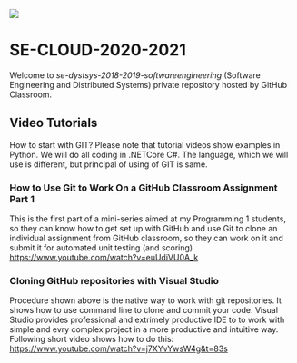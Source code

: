 ![](https://github.com/UniversityOfAppliedSciencesFrankfurt/se-cloud-2019-2020/workflows/build-and-test/badge.svg)
  
# SE-CLOUD-2020-2021
Welcome to *se-dystsys-2018-2019-softwareengineering* (Software Engineering and Distributed Systems) private repository hosted by GitHub Classroom.

## Video Tutorials
How to start with GIT? Please note that tutorial videos show examples in Python. We will do all coding in .NETCore C#. The language, which we will use is different, but principal of using of GIT is same. 

### How to Use Git to Work On a GitHub Classroom Assignment Part 1
This is the first part of a mini-series aimed at my Programming 1 students, so they can know how to get set up with GitHub and use Git to clone an individual assignment from GitHub classroom, so they can work on it and submit it for automated unit testing (and scoring)
https://www.youtube.com/watch?v=euUdiVU0A_k

### Cloning GitHub repositories with Visual Studio
Procedure shown above is the native way to work with git repositories. It shows how to use command line to clone and commit your code.
Visual Studio provides professional and extrimely productive IDE to to work with simple and evry complex project in a more productive and intuitive way. 
Following short video shows how to do this:
https://www.youtube.com/watch?v=j7XYvYwsW4g&t=83s


